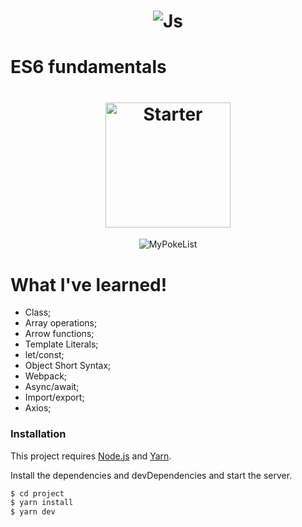 <h1 align="center">  

  ![Js](https://res.cloudinary.com/alantmelo/image/upload/v1594419234/js_fdtbta.png)
</h1>

# ES6 fundamentals

<h1 align="center">
    <img alt="Starter" src=".public/js.png" width="200px" />
</h1>
<div align="center">

  ![MyPokeList](https://res.cloudinary.com/alantmelo/image/upload/v1594419234/mypokelist_s0z0md.gif)

</div>

# What I've learned!

  - Class;
  - Array operations;
  - Arrow functions;
  - Template Literals;
  - let/const;
  - Object Short Syntax;
  - Webpack;
  - Async/await;
  - Import/export;
  - Axios;

### Installation

This project requires [Node.js](https://nodejs.org/) and  [Yarn](https://yarnpkg.com/).

Install the dependencies and devDependencies and start the server.

```sh
$ cd project
$ yarn install
$ yarn dev
```


